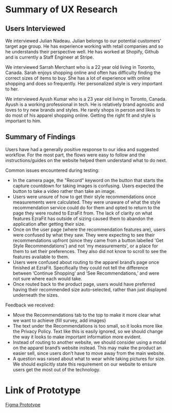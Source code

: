 # Summary of UX Research

## Users Interviewed
We interviewed Julian Nadeau. Julian belongs to our potential customers' target age group. He has experience working with retail companies and so he understands their perspective well. He has worked at Shopify, Github and is currently a Staff Engineer at Stripe. 

We interviewed Sarrah Merchant who is a 22 year old living in Toronto, Canada. Sarah enjoys shopping online and often has difficulty finding the correct sizes of items to buy. She has a lot of experience with online shopping and does so frequently. Her personalized style is very important to her. 

We interviewed Ayush Kumar who is a 23 year old living in Toronto, Canada. Ayush is a working professional in tech. He is relatively brand agnostic and loves to try new brands and styles. He rarely shops in person and likes to do most of his apparel shopping online. Getting the right fit and style is important to him.

## Summary of Findings
Users have had a generally positive response to our idea and suggested workflow. For the most part, the flows were easy to follow and the instructions/guides on the website helped them understand what to do next. 

Common issues encountered during testing:
- In the camera page, the "Record" keyword on the button that starts the capture countdown for taking images is confusing. Users expected the button to take a video rather than take an image. 
- Users were unsure of how to get their style recommendations once measurements were calculated. They were unaware of what the style recommendation service could do for them and opted to return to the page they were routed to EzraFit from. The lack of clarity on what features EzraFit has outside of sizing caused them to abandon the application after getting their size. 
- Once on the user page (where the recommendation features are), users were confused by what they saw. They were expecting to see their recommendations upfront (since they came from a button labelled 'Get Style Recommendations') and not 'my measurements', or a place for them to set their preferences. They also did not know to scroll to see the features available to them.
- Users were confused about routing to the apparel brand’s page once finished at EzraFit. Specifically they could not tell the difference between ‘Continue Shopping’ and ‘See Recommendations,’ and were not sure where each would take.
- Once routed back to the product page, users would have preferred having their recommended size auto-selected, rather than just displayed underneath the sizes. 

Feedback we received:
- Move the Recommendations tab to the top to make it more clear what we want to achieve (fill survey, add images)
- The text under the Recommendations is too small, so it looks more like the Privacy Policy. Text like this is easily ignored, so we should change the way it looks to make important information more evident.
- Instead of routing to another website, we should consider using a modal on the apparel brand’s website instead. This may make the product an easier sell, since users don’t have to move away from the main website.
- A question was raised about what to wear while taking pictures for size. We should explicitly state this requirement on our website to ensure users get the most out of the technology. 


# Link of Prototype
[Figma Prototype](https://www.figma.com/proto/lVfCPHJOpupbcr8RJ5t6RR/EzraFit-Prototype?node-id=38%3A480&scaling=scale-down&page-id=0%3A1&starting-point-node-id=38%3A480)